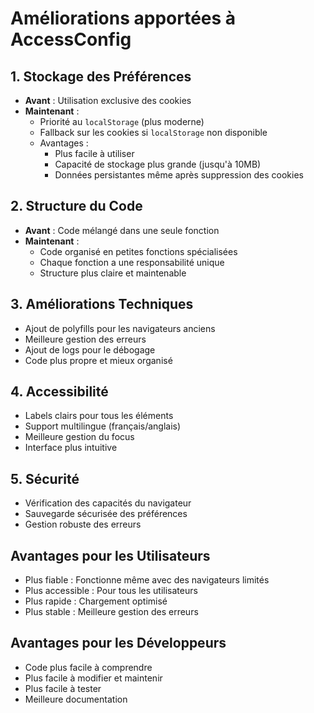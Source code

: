 # Améliorations apportées à AccessConfig

## 1. Stockage des Préférences
- **Avant** : Utilisation exclusive des cookies
- **Maintenant** :
  - Priorité au `localStorage` (plus moderne)
  - Fallback sur les cookies si `localStorage` non disponible
  - Avantages :
    - Plus facile à utiliser
    - Capacité de stockage plus grande (jusqu'à 10MB)
    - Données persistantes même après suppression des cookies

## 2. Structure du Code
- **Avant** : Code mélangé dans une seule fonction
- **Maintenant** :
  - Code organisé en petites fonctions spécialisées
  - Chaque fonction a une responsabilité unique
  - Structure plus claire et maintenable

## 3. Améliorations Techniques
- Ajout de polyfills pour les navigateurs anciens
- Meilleure gestion des erreurs
- Ajout de logs pour le débogage
- Code plus propre et mieux organisé

## 4. Accessibilité
- Labels clairs pour tous les éléments
- Support multilingue (français/anglais)
- Meilleure gestion du focus
- Interface plus intuitive

## 5. Sécurité
- Vérification des capacités du navigateur
- Sauvegarde sécurisée des préférences
- Gestion robuste des erreurs

## Avantages pour les Utilisateurs
- Plus fiable : Fonctionne même avec des navigateurs limités
- Plus accessible : Pour tous les utilisateurs
- Plus rapide : Chargement optimisé
- Plus stable : Meilleure gestion des erreurs

## Avantages pour les Développeurs
- Code plus facile à comprendre
- Plus facile à modifier et maintenir
- Plus facile à tester
- Meilleure documentation